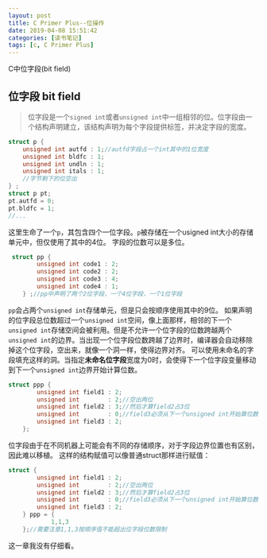 ```yaml
---
layout: post
title: C Primer Plus--位操作
date: 2019-04-08 15:51:42
categories: [读书笔记]
tags: [c, C Primer Plus]
---
```


C中位字段(bit field)
<!--more-->

## 位字段 bit field
>位字段是一个`signed int`或者`unsigned int`中一组相邻的位。位字段由一个结构声明建立，该结构声明为每个字段提供标签，并决定字段的宽度。

```c
struct p {
    unsigned int autfd : 1;//autfd字段占一个int其中的1位宽度
    unsigned int bldfc : 1;
    unsigned int undln : 1;
    unsigned int itals : 1;
    //字节剩下的位空出
} ;
struct p pt;
pt.autfd = 0;
pt.bldfc = 1;
//...
```
这里生命了一个`p`，其包含四个一位字段。`p`被存储在一个usigned int大小的存储单元中，但仅使用了其中的4位。
字段的位数可以是多位。
```c
 struct pp {
        unsigned int code1 : 2;
        unsigned int code2 : 2;
        unsigned int code3 : 4;
        unsigned int code4 : 1;
    } ;//pp中声明了两个2位字段，一个4位字段，一个1位字段
```
`pp`会占两个`unsigned int`存储单元，但是只会按顺序使用其中的9位。
如果声明的位字段总位数超过一个`unsigned int`空间，像上面那样，相邻的下一个`unsigned int`存储空间会被利用。但是不允许一个位字段的位数跨越两个`unsigned int`的边界。当出现一个位字段位数跨越了边界时，编译器会自动移除掉这个位字段，空出来，就像一个洞一样，使得边界对齐。
可以使用未命名的字段填充这样的洞。当指定**未命名位字段**宽度为0时，会使得下一个位字段变量移动到下一个`unsigned int`边界开始计算位数。
```c
struct ppp {
        unsigned int field1 : 2;
        unsigned int        : 2;//空出两位
        unsigned int field2 : 3;//然后才算field2占3位
        unsigned int        : 0;//field3必须从下一个unsigned int开始算位数
        unsigned int field3 : 2;
    };
```
位字段由于在不同机器上可能会有不同的存储顺序，对于字段边界位置也有区别，因此难以移植。
这样的结构赋值可以像普通struct那样进行赋值：
```c
struct {
        unsigned int field1 : 2;
        unsigned int        : 2;//空出两位
        unsigned int field2 : 3;//然后才算field2占3位
        unsigned int        : 0;//field3必须从下一个unsigned int开始算位数
        unsigned int field3 : 2;
    } ppp = {
            1,1,3
    };//需要注意1,1,3按顺序值不能超出位字段位数限制
```
这一章我没有仔细看。
